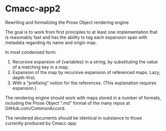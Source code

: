 # Cmacc-app2
Rewriting and formalizing the Prose Object rendering engine

The goal is to work from first principles to at least one implementation that is reasonably fast and has the ability to tag each expansion span with metadata regarding its name and origin map.

In most condensed form:

1. Recursive expansion of {variables} in a string, by substituting the value of a matching key in a map;
2. Expansion of the map by recursive expansion of referenced maps.  Lazy, depth-first.
3. With a "prefixing" notion for the references.  (This explanation requires expansion.)

The rendering engine should work with maps stored in a number of formats, including the Prose Object ".md" format of the many repos at GitHub.com/CommonAccord.

The rendered documents should be identical in substance to those currently produced by Cmacc-app.


